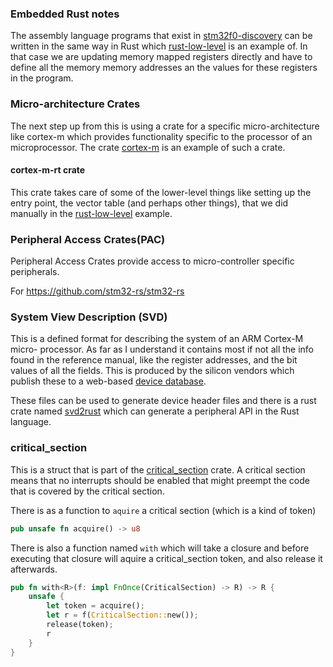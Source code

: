 ### Embedded Rust notes
The assembly language programs that exist in
[stm32f0-discovery](./stm32f0-discovery) can be written in the same way in Rust
which [rust-low-level](../rust-low-level) is an example of. In that case we are
updating memory mapped registers directly and have to define all the memory
memory addresses an the values for these registers in the program.

### Micro-architecture Crates
The next step up from this is using a crate for a specific micro-architecture
like cortex-m which provides functionality specific to the processor of an
microprocessor. The crate [cortex-m](https://crates.io/crates/cortex-m) is an
example of such a crate.

#### cortex-m-rt crate
This crate takes care of some of the lower-level things like setting up the
entry point, the vector table (and perhaps other things), that we did manually
in the [rust-low-level](../rust-low-level) example.

### Peripheral Access Crates(PAC)
Peripheral Access Crates provide access to micro-controller specific
peripherals.

For 
https://github.com/stm32-rs/stm32-rs


### System View Description (SVD)
This is a defined format for describing the system of an ARM Cortex-M micro-
processor. As far as I understand it contains most if not all the info found
in the reference manual, like the register addresses, and the bit values of all
the fields. This is produced by the silicon vendors which publish these to a
web-based [device database](https://www.arm.com/why-arm/technologies/cmsis).

These files can be used to generate device header files and there is a rust
crate named [svd2rust](https://docs.rs/svd2rust/latest/svd2rust/) which can
generate a peripheral API in the Rust language.


### critical_section
This is a struct that is part of the
[critical_section](https://docs.rs/critical-section/latest/critical_section)
crate. A critical section means that no interrupts should be enabled that might
preempt the code that is covered by the critical section.

There is as a function to `aquire` a critical section (which is a kind of token)
```rust
pub unsafe fn acquire() -> u8
```

There is also a function named `with` which will take a closure and before
executing that closure will aquire a critical_section token, and also release
it afterwards.
```rust
pub fn with<R>(f: impl FnOnce(CriticalSection) -> R) -> R {
    unsafe {
        let token = acquire();
        let r = f(CriticalSection::new());
        release(token);
        r
    }
}
```




